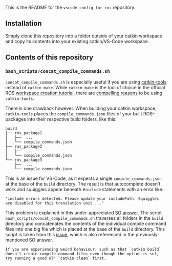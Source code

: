 This is the README for the `vscode_config_for_ros` repository.

## Installation

Simply clone this repository into a folder outside of your catkin workspace and copy its contents into your existing catkin/VS-Code workspace. 


## Contents of this repository

### `bash_scripts/concat_compile_commands.sh`

`concat_compile_commands.sh` is especially useful if you are using [catkin-tools](https://catkin-tools.readthedocs.io/en/latest/index.html) instead of `catkin_make`. 
While `catkin_make` is the tool of choice in the official ROS [workspace creation tutorial](http://wiki.ros.org/ROS/Tutorials/InstallingandConfiguringROSEnvironment), there are [compelling reasons](https://robotics.stackexchange.com/questions/16604/ros-catkin-make-vs-catkin-build) to be using `catkin-tools`. 

There is one drawback however. When building your catkin workspace, `catkin-tools` places the `compile_commands.json` files of your built ROS-packages into their respective build folders, like this: 
```
build
├── ros_package1
│   ├──  ...
│   └── compile_commands.json
├── ros_package2
│   ├──  ...
│   └── compile_commands.json
└── ros_package3
    ├──  ...
    └── compile_commands.json
``` 

This is an issue for VS-Code, as it expects a single `compile_commands.json` at the base of the `build` directory. 
The result is that autocomplete doesn't work and squiggles appear beneath `#include` statements with an error like: 

    "include errors detected. Please update your includePath. Squiggles are disabled for this translation unit ..."

This problem is explained in this under-appreciated [SO answer](https://stackoverflow.com/a/62921325/5568461). 
The script `bash_scripts/concat_compile_commands.sh` traverses all folders in the `build` directory and concatenates the contents of the individual compile command files into one big file which is placed at the base of the `build` directory. 
This script is taken from this [issue](https://github.com/catkin/catkin_tools/issues/551), which is also referenced in the previously-mentioned SO answer.

    If you are experiencing weird behaviour, such as that `catkin build` doesn't create compile command files even though the option is set, try running a good ol' `catkin clean` first.

 
